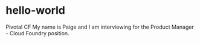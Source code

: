 # hello-world
Pivotal CF
My name is Paige and I am interviewing for the Product Manager - Cloud Foundry position.

